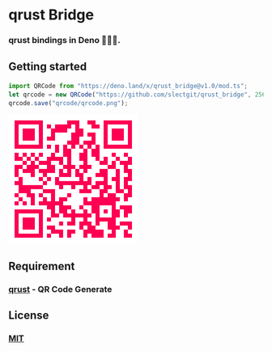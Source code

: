 # qrust Bridge
### qrust bindings in Deno 🦕🦕🦕.

## Getting started
```typescript
import QRCode from "https://deno.land/x/qrust_bridge@v1.0/mod.ts";
let qrcode = new QRCode("https://github.com/slectgit/qrust_bridge", 256, "ff0052", "ffffff");
qrcode.save("qrcode/qrcode.png");
```
<img src="https://raw.githubusercontent.com/slectgit/qrust_bridge/master/qrcode/qrcode.png" />

## Requirement
### <a href="https://github.com/slectgit/qrust">qrust</a> - QR Code Generate

## License
### <a href="https://github.com/slectgit/qrust_bridge/blob/master/LICENSE">MIT</a>